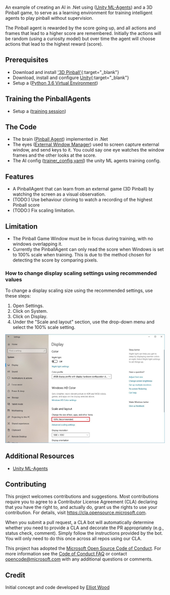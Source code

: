 An example of creating an AI in .Net using ([Unity ML-Agents][unityMlAgents]) and a 3D Pinball game, to serve as a learning environment for training intelligent agents to play pinball without supervision.

The Pinball agent is rewarded by the score going up, and all actions and frames that lead to a higher score are remembered. Initially the actions will be random (using a curiosity model) but over time the agent will choose actions that lead to the highest reward (score).

## Prerequisites
- Download and install ['3D Pinball'][3DPinball]{:target="_blank"}
- Download, install and configure [Unity][unity]{:target="_blank"} 
- Setup a ([Python 3.6 Virtual Environment](docs/using-virtual-environments.md))

## Training the PinballAgents
- Setup a ([training session](docs/training-ML-agents.md))

## The Code
- The brain ([Pinball Agent](Assets/Scripts/PinballAgent.cs)) implemented in .Net
- The eyes ([External Window Manager](Assets/Scripts/ExternalWindowManager.cs)) used to screen capture external window, and send keys to it. You could say one eye watches the window frames and the other looks at the score.
- The AI config ([trainer_config.yaml](Assets/Config/trainer_config.yaml)) the unity ML agents training config.

## Features
- A PinballAgent that can learn from an external game (3D Pinball) by watching the screen as a visual observation.
- (TODO:) Use behaviour cloning to watch a recording of the highest Pinball score
- (TODO:) Fix scaling limitation.

## Limitation
- The Pinball Game Window must be in focus during training, with no windows overlapping it.
- Currently the PinballAgent can only read the score when Windows is set to 100% scale when training. 
This is due to the method chosen for detecting the score by comparing pixels.

### How to change display scaling settings using recommended values
To change a display scaling size using the recommended settings, use these steps:
1. Open Settings.
2. Click on System.
3. Click on Display.
4. Under the "Scale and layout" section, use the drop-down menu and select the 100% scale setting.
<img src="docs/imgs/change-scaling-settings-windows-10.jpg" align="middle" width="1183"/>

## Additional Resources
* [Unity ML-Agents][unityMlAgents]

## Contributing

This project welcomes contributions and suggestions.  Most contributions require you to agree to a
Contributor License Agreement (CLA) declaring that you have the right to, and actually do, grant us
the rights to use your contribution. For details, visit https://cla.opensource.microsoft.com.

When you submit a pull request, a CLA bot will automatically determine whether you need to provide
a CLA and decorate the PR appropriately (e.g., status check, comment). Simply follow the instructions
provided by the bot. You will only need to do this once across all repos using our CLA.

This project has adopted the [Microsoft Open Source Code of Conduct](https://opensource.microsoft.com/codeofconduct/).
For more information see the [Code of Conduct FAQ](https://opensource.microsoft.com/codeofconduct/faq/) or
contact [opencode@microsoft.com](mailto:opencode@microsoft.com) with any additional questions or comments.

## Credit
Initial concept and code developed by [Elliot Wood][elliotGithub]

<!-- Links -->
[elliotGithub]: https://github.com/ElliotWood "Elliot's GitHub"
[unityMlAgents]: https://github.com/Unity-Technologies/ml-agents "Unity ML Agents GitHub repo"
[3DPinball]: https://www.groovypost.com/howto/windows-7-3d-pinball-space-cadet-game/ "3D Pinball"
[unity]: ./docs/unity-setup.md "Unity Setup Instructions"
